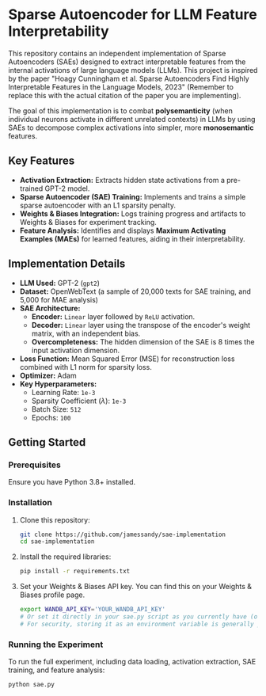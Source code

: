 # Sparse Autoencoder for LLM Feature Interpretability

This repository contains an independent implementation of Sparse Autoencoders (SAEs) designed to extract interpretable features from the internal activations of large language models (LLMs). This project is inspired by the paper "Hoagy Cunningham et al. Sparse Autoencoders Find Highly Interpretable Features in the Language Models, 2023" (Remember to replace this with the actual citation of the paper you are implementing).

The goal of this implementation is to combat **polysemanticity** (when individual neurons activate in different unrelated contexts) in LLMs by using SAEs to decompose complex activations into simpler, more **monosemantic** features.

## Key Features

* **Activation Extraction:** Extracts hidden state activations from a pre-trained GPT-2 model.
* **Sparse Autoencoder (SAE) Training:** Implements and trains a simple sparse autoencoder with an L1 sparsity penalty.
* **Weights & Biases Integration:** Logs training progress and artifacts to Weights & Biases for experiment tracking.
* **Feature Analysis:** Identifies and displays **Maximum Activating Examples (MAEs)** for learned features, aiding in their interpretability.

## Implementation Details

* **LLM Used:** GPT-2 (`gpt2`)
* **Dataset:** OpenWebText (a sample of 20,000 texts for SAE training, and 5,000 for MAE analysis)
* **SAE Architecture:**
    * **Encoder:** `Linear` layer followed by `ReLU` activation.
    * **Decoder:** `Linear` layer using the transpose of the encoder's weight matrix, with an independent bias.
    * **Overcompleteness:** The hidden dimension of the SAE is 8 times the input activation dimension.
* **Loss Function:** Mean Squared Error (MSE) for reconstruction loss combined with L1 norm for sparsity loss.
* **Optimizer:** Adam
* **Key Hyperparameters:**
    * Learning Rate: `1e-3`
    * Sparsity Coefficient ($\lambda$): `1e-3`
    * Batch Size: `512`
    * Epochs: `100`

## Getting Started

### Prerequisites

Ensure you have Python 3.8+ installed.

### Installation

1.  Clone this repository:
    ```bash
    git clone https://github.com/jamessandy/sae-implementation
    cd sae-implementation
    ```

2.  Install the required libraries:
    ```bash
    pip install -r requirements.txt
    ```

3.  Set your Weights & Biases API key. You can find this on your Weights & Biases profile page.
    ```bash
    export WANDB_API_KEY='YOUR_WANDB_API_KEY'
    # Or set it directly in your sae.py script as you currently have (os.environ['WANDB_API_KEY'] = 'e')
    # For security, storing it as an environment variable is generally preferred for public repos.
    ```

### Running the Experiment

To run the full experiment, including data loading, activation extraction, SAE training, and feature analysis:

```bash
python sae.py
